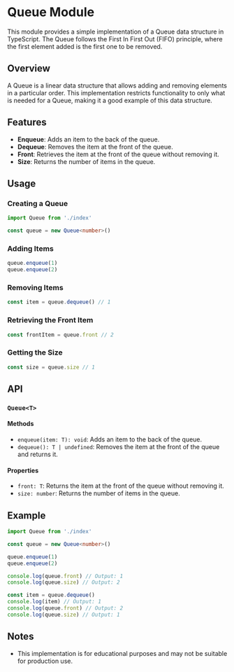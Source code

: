 # Queue Module

This module provides a simple implementation of a Queue data structure in TypeScript. The Queue follows the First In First Out (FIFO) principle, where the first element added is the first one to be removed.

## Overview

A Queue is a linear data structure that allows adding and removing elements in a particular order. This implementation restricts functionality to only what is needed for a Queue, making it a good example of this data structure.

## Features

- **Enqueue**: Adds an item to the back of the queue.
- **Dequeue**: Removes the item at the front of the queue.
- **Front**: Retrieves the item at the front of the queue without removing it.
- **Size**: Returns the number of items in the queue.

## Usage

### Creating a Queue

```typescript
import Queue from './index'

const queue = new Queue<number>()
```

### Adding Items

```typescript
queue.enqueue(1)
queue.enqueue(2)
```

### Removing Items

```typescript
const item = queue.dequeue() // 1
```

### Retrieving the Front Item

```typescript
const frontItem = queue.front // 2
```

### Getting the Size

```typescript
const size = queue.size // 1
```

## API

### `Queue<T>`

#### Methods

- `enqueue(item: T): void`: Adds an item to the back of the queue.
- `dequeue(): T | undefined`: Removes the item at the front of the queue and returns it.

#### Properties

- `front: T`: Returns the item at the front of the queue without removing it.
- `size: number`: Returns the number of items in the queue.

## Example

```typescript
import Queue from './index'

const queue = new Queue<number>()

queue.enqueue(1)
queue.enqueue(2)

console.log(queue.front) // Output: 1
console.log(queue.size) // Output: 2

const item = queue.dequeue()
console.log(item) // Output: 1
console.log(queue.front) // Output: 2
console.log(queue.size) // Output: 1
```

## Notes

- This implementation is for educational purposes and may not be suitable for production use.

